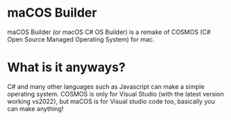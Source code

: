 # maCOS Builder
maCOS Builder (or macOS C# OS Builder) is a remake of COSMOS (C# Open Source Managed Operating System) for mac.
# What is it anyways?
C# and many other languages such as Javascript can make a simple operating system.
COSMOS is only for Visual Studio (with the latest version working vs2022), but maCOS is for Visual studio code too, basically you can make anything!
